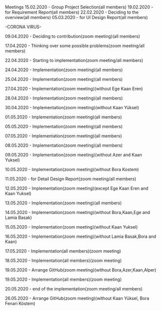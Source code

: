 Meetings
15.02.2020 - Group Project Selection(all members)
19.02.2020 - for Requirement Report(all members)
22.02.2020 - Deciding to the overview(all members)
05.03.2020 - for UI Design Report(all members)

-CORONA VIRUS-

09.04.2020 - Deciding to contribution(zoom meeting)(all members)

17.04.2020 - Thinking over some possible problems(zoom meeting/all members)

22.04.2020 - Starting to implementation(zoom meeting/all members)

24.04.2020 - Implementation(zoom meeting)(all members)

25.04.2020 - Implementation(zoom meeting)(all members)

27.04.2020 - Implementation(zoom meeting)(without Ege Kaan Eren)

28.04.2020 - Implementation(zoom meeting)(all members)

30.04.2020 - Implementation(zoom meeting)(without Kaan Yüksel)

01.05.2020 - Implementation(zoom meeting)(all members)

05.05.2020 - Implementation(zoom meeting)(all members)

07.05.2020 - Implementation(zoom meeting)(all members)

08.05.2020 - Implementation(zoom meeting)(all members)

09.05.2020 - Implementation(zoom meeting)(without Azer and Kaan Yuksel)

10.05.2020 - Implementation(zoom meeting)(without Bora Kostem)

11.05.2020 - for Detail Design Report(zoom meeting/all members)

12.05.2020 - Implementation(zoom meeting)(except Ege Kaan Eren and Kaan Yuksel)

13.05.2020 - Implementation(zoom meeting)(all members)

14.05.2020 - Implementation(zoom meeting)(without Bora,Kaan,Ege and Lamia Basak)

15.05.2020 - Implementation(zoom meeting)(without Kaan Yuksel)

16.05.2020 - Implementation(zoom meeting)(without Lamia Basak,Bora and Kaan)

17.05.2020 - Implementation(all members)(zoom meeting)

18.05.2020 - Implementation(all members)(zoom meeting)

19.05.2020 - Arrange GitHub(zoom meeting)(without Bora,Azer,Kaan,Alper)

19.05.2020 - Implementation(all members)(zoom meeting)

20.05.2020 - end of the implementation(zoom meeting/all members)

26.05.2020 - Arrange GitHub(zoom meeting)(without Kaan Yüksel, Bora Fenari Köstem)

